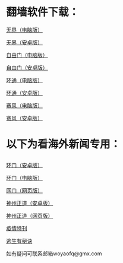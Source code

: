 # 翻墙软件下载：	
<p><a href="https://cdn.jsdelivr.net/gh/woyaofq/xz/u1902.zip">无界（电脑版）</a></p>	
<p><a href="https://cdn.jsdelivr.net/gh/woyaofq/xz/um4.6.apk">无界（安卓版）</a></p>	
<p><a href="https://cdn.jsdelivr.net/gh/woyaofq/xz/fg773p.zip">自由门（电脑版）</a></p>	
<p><a href="https://cdn.jsdelivr.net/gh/woyaofq/xz/fgma.apk">自由门（安卓版）</a></p>	
<p><a href="https://raw.githubusercontent.com/opipe/up/master/oPipe.zip">环通（电脑版）</a></p>	
<p><a href="https://cdn.jsdelivr.net/gh/opipe/up/oPipe.apk">环通（安卓版）</a></p>	
<p><a href="https://cdn.jsdelivr.net/gh/woyaofq/xz/psiphon3.zip">赛风（电脑版）</a></p>	
<p><a href="https://cdn.jsdelivr.net/gh/woyaofq/xz/PsiphonAndroid.apk">赛风（安卓版）</a></p>	
<h1><p><strong>以下为看海外新闻专用：</strong></p></h1>	
<p><a href="https://cdn.jsdelivr.net/gh/opipe/up/oGatea.apk">环门（安卓版）</a></p>	
<p><a href="https://cdn.jsdelivr.net/gh/opipe/up/oGate.zip">环门（电脑版）</a></p>	
<p><a href="https://github.com/odoor2/oo/blob/master/README.md">网门（网页版）</a></p>	
<p><a href="https://cdn.jsdelivr.net/gh/czicxj2368/www/szzd/SzzdOgate.apk">神州正道（安卓版）</a></p>	
<p><a href="https://cdn.jsdelivr.net/gh/woyaofq/xz/szzdogate_v4.7.html">神州正道（网页版）</a></p>	
<p><a href="https://cdn.jsdelivr.net/gh/woyaofq/xz/疫情特刊.pdf">疫情特刊</a></p>	
<p><a href="https://cdn.jsdelivr.net/gh/woyaofq/xz/逃生有秘诀.pdf">逃生有秘诀</a></p>	
<p>如有疑问可联系邮箱woyaofq@gmx.com </a></p>	
